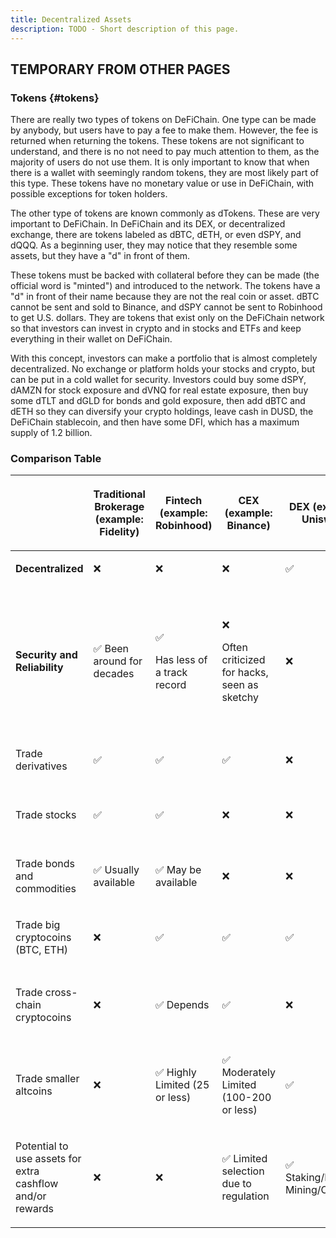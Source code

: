 ```yaml
---
title: Decentralized Assets
description: TODO - Short description of this page.
---
```


## TEMPORARY FROM OTHER PAGES

### Tokens {#tokens}

There are really two types of tokens on DeFiChain. One type can be made by anybody, but users have to pay a fee to make them. However, the fee is returned when returning the tokens. These tokens are not significant to understand, and there is no not need to pay much attention to them, as the majority of users do not use them. It is only important to know that when there is a wallet with seemingly random tokens, they are most likely part of this type. These tokens have no monetary value or use in DeFiChain, with possible exceptions for token holders.

The other type of tokens are known commonly as dTokens. These are very important to DeFiChain. In DeFiChain and its DEX, or decentralized exchange, there are tokens labeled as dBTC, dETH, or even dSPY, and dQQQ. As a beginning user, they may notice that they resemble some assets, but they have a "d" in front of them.

These tokens must be backed with collateral before they can be made (the official word is "minted") and introduced to the network. The tokens have a "d" in front of their name because they are not the real coin or asset. dBTC cannot be sent and sold to Binance, and dSPY cannot be sent to Robinhood to get U.S. dollars. They are tokens that exist only on the
DeFiChain network so that investors can invest in crypto and in stocks and ETFs and keep everything in their wallet on DeFiChain.

With this concept, investors can make a portfolio that is almost completely decentralized. No exchange or platform holds your stocks and crypto, but can be put in a cold wallet for security. Investors could buy some dSPY, dAMZN for stock exposure and dVNQ for real estate exposure, then buy some dTLT and dGLD for bonds and gold exposure, then add dBTC and dETH so they can diversify your crypto holdings, leave cash in DUSD, the DeFiChain stablecoin, and then have some DFI, which has a maximum supply of 1.2 billion.

### Comparison Table

<table>
<thead>
<tr>
<th></th>
<th><p>Traditional Brokerage (example: Fidelity)</p></th>
<th><p>Fintech (example: Robinhood)</p></th>
<th><p>CEX (example: Binance)</p></th>
<th><p>DEX (example: Uniswap)</p></th>
<th><p>DeFiChain</p></th>
</tr>
</thead>
<tbody>
<tr>
<td><p><strong>Decentralized</strong></p></td>
<td><p>❌</p></td>
<td><p>❌</p></td>
<td><p>❌</p></td>
<td><p>✅</p></td>
<td><p>✅</p></td>
</tr>
<tr>
<td><p><strong>Security and Reliability</strong></p></td>
<td><p>✅ Been around for decades</p></td>
<td><p>✅</p>
<p>Has less of a track record</p></td>
<td><p>❌</p>
<p>Often criticized for hacks, seen as sketchy</p></td>
<td><p>❌</p></td>
<td><p>✅ Although less of a track record, connected to Bitcoin for
safety and assets are backed up by no less than 100% of their
value</p></td>
</tr>
<tr>
<td><p>Trade derivatives</p></td>
<td><p>✅</p></td>
<td><p>✅</p></td>
<td><p>✅</p></td>
<td><p>❌</p></td>
<td><p>Coming soon</p></td>
</tr>
<tr>
<td><p>Trade stocks</p></td>
<td><p>✅</p></td>
<td><p>✅</p></td>
<td><p>❌</p></td>
<td><p>❌</p></td>
<td><p>✅ Available, but with a smaller selection</p></td>
</tr>
<tr>
<td><p>Trade bonds and commodities</p></td>
<td><p>✅ Usually available</p></td>
<td><p>✅ May be available</p></td>
<td><p>❌</p></td>
<td><p>❌</p></td>
<td><p>✅ Available, but with a smaller selection</p></td>
</tr>
<tr>
<td><p>Trade big cryptocoins (BTC, ETH)</p></td>
<td><p>❌</p></td>
<td><p>✅</p></td>
<td><p>✅</p></td>
<td><p>✅</p></td>
<td><p>✅</p></td>
</tr>
<tr>
<td><p>Trade cross-chain cryptocoins</p></td>
<td><p>❌</p></td>
<td><p>✅ Depends</p></td>
<td><p>✅</p></td>
<td><p>❌</p></td>
<td><p>✅ Not the actual asset itself but its tokenized version</p></td>
</tr>
<tr>
<td><p>Trade smaller altcoins</p></td>
<td><p>❌</p></td>
<td><p>✅ Highly Limited (25 or less)</p></td>
<td><p>✅ Moderately Limited (100-200 or less)</p></td>
<td><p>✅</p></td>
<td><p>✅ Highly limited (only a couple, but it is being worked
on)</p></td>
</tr>
<tr>
<td><p>Potential to use assets for extra cashflow and/or
rewards</p></td>
<td><p>❌</p></td>
<td><p>❌</p></td>
<td><p>✅ Limited selection due to regulation</p></td>
<td><p>✅ Staking/Liquidity Mining/Others</p></td>
<td><p>✅ Staking/Liquidity Mining</p></td>
</tr>
</tbody>
</table>
